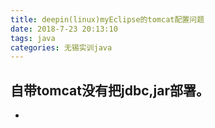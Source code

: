 ```yaml
---
title: deepin(linux)myEclipse的tomcat配置问题
date: 2018-7-23 20:13:10
tags: java
categories: 无锡实训java
---
```



## 自带tomcat没有把jdbc,jar部署。
-
